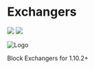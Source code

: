 # Exchangers
![](http://cf.way2muchnoise.eu/full_exchangers_downloads.svg) ![](http://cf.way2muchnoise.eu/versions/exchangers.svg)

![Logo](https://i.gyazo.com/00a2bbe43870bb032e19e1399fa72411.png)

Block Exchangers for 1.10.2+
